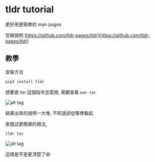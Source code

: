 # tldr tutorial

更好用更簡單的 man pages

官網說明 [https://github.com/tldr-pages/tldr](https://github.com/tldr-pages/tldr)

## 教學

安裝方法

```cmd
pip3 install tldr
```

想要查 tar 這個指令怎麼用, 需要查看 `man tar`

![alt tag](https://i.imgur.com/Ny6a9AJ.png)

結果出來的說明一大堆, 不知道該從哪裡看起.

來嘗試更簡單的用法,

```cmd
tldr tar
```

![alt tag](https://i.imgur.com/Grm5xpC.png)

這樣是不是更清楚了:smile:
